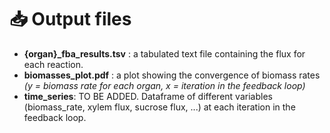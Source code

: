 # 📥 Output files

- **{organ}_fba_results.tsv** : a tabulated text file containing the flux for each reaction.
- **biomasses_plot.pdf** : a plot showing the convergence of biomass rates 
*(y = biomass rate for each organ, x = iteration in the feedback loop)*
- **time_series**: TO BE ADDED. Dataframe of different variables (biomass_rate, xylem flux, sucrose flux, ...) at each iteration in the feedback loop.